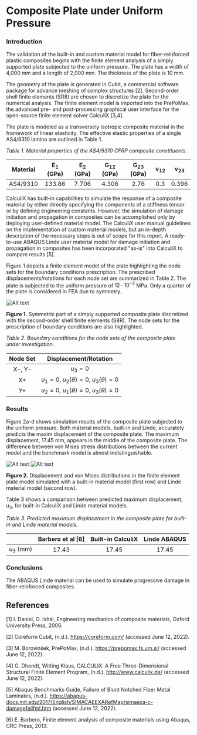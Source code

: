 # Composite Plate under Uniform Pressure

### Introduction

The validation of the built-in and custom material model for fiber-reinforced plastic composites begins with the finite element analysis of a simply supported plate subjected to the uniform pressure. The plate has a width of 4,000 mm and a length of 2,000 mm. The thickness of the plate is 10 mm.

The geometry of the plate is generated in Cubit, a commercial software package for advance meshing of complex structures [2]. Second-order shell finite elements (SR8) are chosen to discretize the plate for the numerical analysis. The finite element model is imported into the PrePoMax, the advanced pre- and post-processing graphical user interface for the open-source finite element solver CalculiX [3,4].

The plate is modeled as a transversely isotropic composite material in the framework of linear elasticity. The effective elastic properties of a single AS4/9310 lamina are outlined in Table 1.

*Table 1. Material properties of the AS4/9310 CFRP composite constituents.*

| Material | E<sub>1</sub> (GPa)| E<sub>2</sub> (GPa) | G<sub>12</sub> (GPa) | G<sub>23</sub> (GPa)| ν<sub>12</sub> | ν<sub>23</sub> |
|:---:|:---:|:---:|:---:|:---:|:---:|:---:|
| AS4/9310 |133.86|7.706|4.306|2.76|0.3|0.396|


CalculiX has built-in capabilities to simulate the response of a composite material by either directly specifying the components of a stiffness tensor or by defining engineering constants. However, the simulation of damage initiation and propagation in composites can be accomplished only by deploying user-defined material model. The CalculiX user manual guidelines on the implementation of custom material models, but an in-depth description of the necessary steps is out of scope for this report. A ready-to-use ABAQUS Linde user material model for damage initiation and propagation in composites has been incorporated "as-is" into CalculiX to compare results [5].

Figure 1 depicts a finite element model of the plate highlighting the node sets for the boundary conditions prescription. The prescribed displacements/rotations for each node set are summarized in Table 2. The plate is subjected to the uniform pressure of $12\cdot10^{-3}$  MPa. Only a quarter of the plate is considered in FEA due to symmetry.

![Alt text](https://github.com/dmytrokuksenko/finite-element-analysis-porftofolio/blob/main/cfrp-plate-bending/deflection-plate-mesh.png "")

**Figure 1.** Symmetric part of a simply supported composite plate discretized with the second-order shell finite elements (S8R). The node sets for the prescription of boundary conditions are also highlighted.

*Table 2. Boundary conditions for the node sets of the composite plate under investigation.*

|Node Set|Displacement/Rotation|
|:---:|:---:|
|X-, Y-|$u_3=0$|
|X+|$u_1=0$, $u_2(\theta)=0$, $u_3(\theta)=0$|
|Y+|$u_2=0$, $u_1(\theta)=0$, $u_3(\theta)=0$|

### Results

Figure 2a-d shows simulation results of the composite plate subjected to the uniform pressure. Both material models, built-in and Linde, accurately predicts the maxim displacement of the composite plate. The maximum displacement, 17.45 mm, appears in the middle of the composite plate. The difference between von Mises stress distributions between the current model and the benchmark model is almost indistinguishable.

![Alt text](https://github.com/dmytrokuksenko/finite-element-analysis-porftofolio/blob/main/cfrp-plate-bending/disp-stress-built-in.png "")
![Alt text](https://github.com/dmytrokuksenko/finite-element-analysis-porftofolio/blob/main/cfrp-plate-bending/disp-stress-Linde.png "")   

**Figure 2.** Displacement and von Mises distributions in the finite element plate model simulated with a built-in material model (first row) and Linde material model (second row).

Table 3 shows a comparison between predicted maximum displacement, u<sub>3</sub>, for built-in CalculiX and Linde material models.

*Table 3. Predicted maximum displacement in the composite plate for built-in and Linde material models.*

|| Barbero et al [6] | Built-in CalculiX | Linde ABAQUS |
|:---:|:---:|:---:|:---:|
| $u_3$ (mm) |17.43|17.45|17.45|

### Conclusions

The ABAQUS Linde material can be used to simulate progressive damage in fiber-reinforced composites.


## References

[1]	I. Daniel, O. Ishai, Engineering mechanics of composite materials, Oxford University Press, 2006.

[2]	Coreform Cubit, (n.d.). https://coreform.com/ (accessed June 12, 2022).

[3]	M. Borovinšek, PrePoMax, (n.d.). https://prepomax.fs.um.si/ (accessed June 12, 2022).

[4]	G. Dhondt, Witting Klaus, CALCULIX: A Free Three-Dimensional Structural Finite Element Program, (n.d.). http://www.calculix.de/ (accessed June 12, 2022).

[5]	Abaqus Benchmarks Guide, Failure of Blunt Notched Fiber Metal Laminates, (n.d.). https://abaqus-docs.mit.edu/2017/English/SIMACAEEXARefMap/simaexa-c-damagefailfml.htm (accessed June 12, 2022).

[6]	E. Barbero, Finite element analysis of composite materials using Abaqus, CRC Press, 2013.
